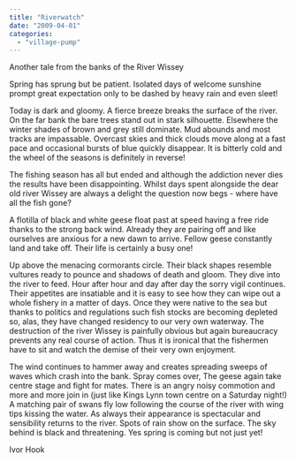 ```yaml
---
title: "Riverwatch"
date: "2009-04-01"
categories: 
  - "village-pump"
---
```


Another tale from the banks of the River Wissey

Spring has sprung but be patient. Isolated days of welcome sunshine prompt great expectation only to be dashed by heavy rain and even sleet!

Today is dark and gloomy. A fierce breeze breaks the surface of the river. On the far bank the bare trees stand out in stark silhouette. Elsewhere the winter shades of brown and grey still dominate. Mud abounds and most tracks are impassable. Overcast skies and thick clouds move along at a fast pace and occasional bursts of blue quickly disappear. It is bitterly cold and the wheel of the seasons is definitely in reverse!

The fishing season has all but ended and although the addiction never dies the results have been disappointing. Whilst days spent alongside the dear old river Wissey are always a delight the question now begs - where have all the fish gone?

A flotilla of black and white geese float past at speed having a free ride thanks to the strong back wind. Already they are pairing off and like ourselves are anxious for a new dawn to arrive. Fellow geese constantly land and take off. Their life is certainly a busy one!

Up above the menacing cormorants circle. Their black shapes resemble vultures ready to pounce and shadows of death and gloom. They dive into the river to feed. Hour after hour and day after day the sorry vigil continues. Their appetites are insatiable and it is easy to see how they can wipe out a whole fishery in a matter of days. Once they were native to the sea but thanks to politics and regulations such fish stocks are becoming depleted so, alas, they have changed residency to our very own waterway. The destruction of the river Wissey is painfully obvious but again bureaucracy prevents any real course of action. Thus it is ironical that the fishermen have to sit and watch the demise of their very own enjoyment.

The wind continues to hammer away and creates spreading sweeps of waves which crash into the bank. Spray comes over, The geese again take centre stage and fight for mates. There is an angry noisy commotion and more and more join in (just like Kings Lynn town centre on a Saturday night!) A matching pair of swans fly low following the course of the river with wing tips kissing the water. As always their appearance is spectacular and sensibility returns to the river. Spots of rain show on the surface. The sky behind is black and threatening. Yes spring is coming but not just yet!

Ivor Hook
